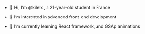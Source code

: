 - 👋 Hi, I’m @kilelx , a 21-year-old student in France

- 👀 I’m interested in advanced front-end development

- 🌱 I’m currently learning React framework, and GSAp animations

